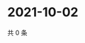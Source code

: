 # 2021-10-02

共 0 条

<!-- BEGIN WEIBO -->
<!-- 最后更新时间 Sat Oct 02 2021 21:09:07 GMT+0800 (China Standard Time) -->

<!-- END WEIBO -->
